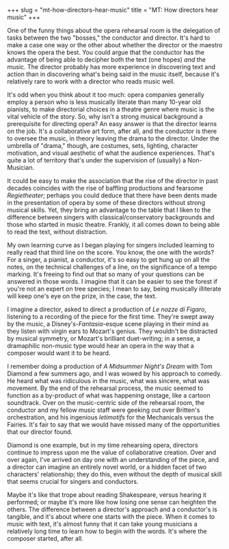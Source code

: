 +++
slug = "mt-how-directors-hear-music"
title = "MT: How directors hear music"
+++

One of the funny things about the opera rehearsal room is the delegation of tasks between the two "bosses," the conductor and director. It's hard to make a case one way or the other about whether the director or the maestro knows the opera the best. You could argue that the conductor has the advantage of being able to decipher both the text (one hopes) *and* the music. The director probably has more experience in discovering text and action than in discovering what's being said in the music itself, because it's relatively rare to work with a director who reads music well.

It's odd when you think about it too much: opera companies generally employ a person who is less musically literate than many 10-year old pianists, to make directorial choices in a theatre genre where music is the vital vehicle of the story. So, why isn't a strong musical background a prerequisite for directing opera? An easy answer is that the director learns on the job. It's a collaborative art form, after all, and the conductor is there to oversee the music, in theory leaving the drama to the director. Under the umbrella of "drama," though, are costumes, sets, lighting, character motivation, and visual aesthetic of what the audience experiences. That's quite a lot of territory that's under the supervision of (usually) a Non-Musician.

It could be easy to make the association that the rise of the director in past decades coincides with the rise of baffling productions and fearsome *Regietheater*; perhaps you could deduce that there have been dents made in the presentation of opera by some of these directors without strong musical skills. Yet, they bring an advantage to the table that I liken to the difference between singers with classical/conservatory backgrounds and those who started in music theatre. Frankly, it all comes down to being able to read the text, without distraction.

My own learning curve as I began playing for singers included learning to really read that third line on the score. You know, the one with the words? For a singer, a pianist, a conductor, it's so easy to get hung up on all the notes, on the technical challenges of a line, on the significance of a tempo marking. It's freeing to find out that so many of your questions can be answered in those words. I imagine that it can be easier to see the forest if you're not an expert on tree species; I mean to say, being musically illiterate will keep one's eye on the prize, in the case, the text.

I imagine a director, asked to direct a production of *Le nozze di Figaro*, listening to a recording of the piece for the first time. They're swept away by the music, a Disney's-*Fantasia*-esque scene playing in their mind as they listen with virgin ears to Mozart's genius. They wouldn't be distracted by musical symmetry, or Mozart's brilliant duet-writing; in a sense, a dramaphilic non-music type would hear an opera in the way that a composer would want it to be heard.

I remember doing a production of *A Midsummer Night's Dream* with Tom Diamond a few summers ago, and I was wowed by his approach to comedy. He heard what was ridiculous in the music, what was sincere, what was movement. By the end of the rehearsal process, the music seemed to function as a by-product of what was happening onstage, like a cartoon soundtrack. Over on the music-centric side of the rehearsal room, the conductor and my fellow music staff were geeking out over Britten's orchestration, and his ingenious *letimotifs* for the Mechanicals versus the Fairies. It's fair to say that we would have missed many of the opportunities that our director found.

Diamond is one example, but in my time rehearsing opera, directors continue to impress upon me the value of collaborative creation. Over and over again, I've arrived on day one with an understanding of the piece, and a director can imagine an entirely novel world, or a hidden facet of two characters' relationship; they do this, even without the depth of musical skill that seems crucial for singers and conductors.

Maybe it's like that trope about reading Shakespeare, versus hearing it performed; or maybe it's more like how losing one sense can heighten the others. The difference between a director's approach and a conductor's is tangible, and it's about where one starts with the piece. When it comes to music with text, it's almost funny that it can take young musicians a relatively long time to learn how to begin with the words. It's where the composer started, after all.
